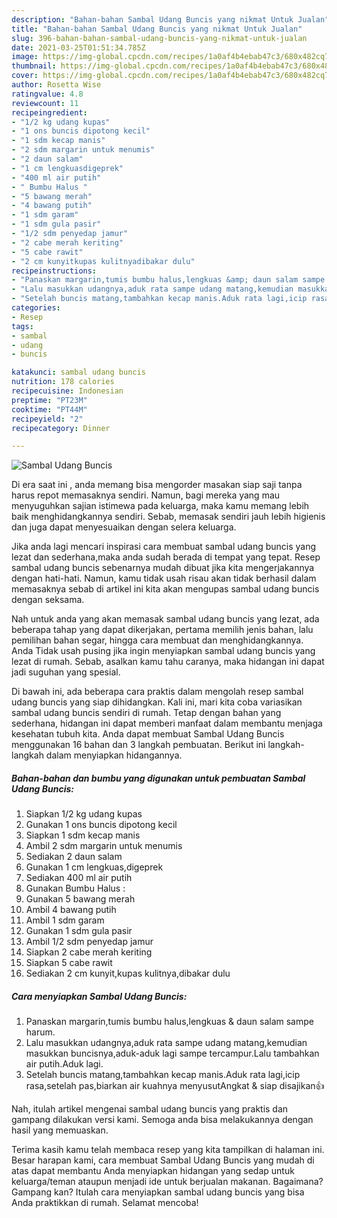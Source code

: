 ```yaml
---
description: "Bahan-bahan Sambal Udang Buncis yang nikmat Untuk Jualan"
title: "Bahan-bahan Sambal Udang Buncis yang nikmat Untuk Jualan"
slug: 396-bahan-bahan-sambal-udang-buncis-yang-nikmat-untuk-jualan
date: 2021-03-25T01:51:34.785Z
image: https://img-global.cpcdn.com/recipes/1a0af4b4ebab47c3/680x482cq70/sambal-udang-buncis-foto-resep-utama.jpg
thumbnail: https://img-global.cpcdn.com/recipes/1a0af4b4ebab47c3/680x482cq70/sambal-udang-buncis-foto-resep-utama.jpg
cover: https://img-global.cpcdn.com/recipes/1a0af4b4ebab47c3/680x482cq70/sambal-udang-buncis-foto-resep-utama.jpg
author: Rosetta Wise
ratingvalue: 4.8
reviewcount: 11
recipeingredient:
- "1/2 kg udang kupas"
- "1 ons buncis dipotong kecil"
- "1 sdm kecap manis"
- "2 sdm margarin untuk menumis"
- "2 daun salam"
- "1 cm lengkuasdigeprek"
- "400 ml air putih"
- " Bumbu Halus "
- "5 bawang merah"
- "4 bawang putih"
- "1 sdm garam"
- "1 sdm gula pasir"
- "1/2 sdm penyedap jamur"
- "2 cabe merah keriting"
- "5 cabe rawit"
- "2 cm kunyitkupas kulitnyadibakar dulu"
recipeinstructions:
- "Panaskan margarin,tumis bumbu halus,lengkuas &amp; daun salam sampe harum."
- "Lalu masukkan udangnya,aduk rata sampe udang matang,kemudian masukkan buncisnya,aduk-aduk lagi sampe tercampur.Lalu tambahkan air putih.Aduk lagi."
- "Setelah buncis matang,tambahkan kecap manis.Aduk rata lagi,icip rasa,setelah pas,biarkan air kuahnya menyusutAngkat &amp; siap disajikan👍"
categories:
- Resep
tags:
- sambal
- udang
- buncis

katakunci: sambal udang buncis 
nutrition: 178 calories
recipecuisine: Indonesian
preptime: "PT23M"
cooktime: "PT44M"
recipeyield: "2"
recipecategory: Dinner

---
```



![Sambal Udang Buncis](https://img-global.cpcdn.com/recipes/1a0af4b4ebab47c3/680x482cq70/sambal-udang-buncis-foto-resep-utama.jpg)

Di era  saat ini , anda memang bisa mengorder masakan siap saji tanpa harus repot memasaknya sendiri. Namun, bagi mereka yang mau menyuguhkan sajian istimewa pada keluarga, maka kamu memang lebih baik menghidangkannya sendiri. Sebab, memasak sendiri jauh lebih higienis dan juga dapat menyesuaikan dengan selera keluarga.

Jika anda lagi mencari inspirasi cara membuat sambal udang buncis yang lezat dan sederhana,maka anda sudah berada di tempat yang tepat. Resep sambal udang buncis  sebenarnya mudah dibuat jika kita mengerjakannya dengan hati-hati. Namun, kamu tidak usah risau akan tidak berhasil dalam memasaknya 
sebab di artikel ini kita akan mengupas sambal udang buncis dengan seksama.  



Nah untuk anda yang akan memasak sambal udang buncis yang lezat, ada beberapa tahap yang dapat dikerjakan, pertama memilih jenis bahan, lalu pemilihan bahan segar, hingga cara membuat dan menghidangkannya. Anda Tidak usah pusing jika ingin menyiapkan sambal udang buncis yang lezat di rumah. Sebab, asalkan kamu  tahu caranya, maka hidangan ini dapat jadi suguhan yang spesial.

Di bawah ini, ada beberapa cara praktis  dalam mengolah resep sambal udang buncis yang siap dihidangkan. Kali ini, mari kita coba variasikan sambal udang buncis sendiri di rumah. Tetap dengan bahan yang sederhana, hidangan ini dapat memberi manfaat dalam membantu menjaga kesehatan tubuh kita. Anda dapat membuat Sambal Udang Buncis menggunakan 16 bahan dan 3 langkah pembuatan. Berikut ini langkah-langkah dalam menyiapkan hidangannya.

<!--inarticleads1-->

##### Bahan-bahan dan bumbu yang digunakan untuk pembuatan Sambal Udang Buncis:

1. Siapkan 1/2 kg udang kupas
1. Gunakan 1 ons buncis dipotong kecil
1. Siapkan 1 sdm kecap manis
1. Ambil 2 sdm margarin untuk menumis
1. Sediakan 2 daun salam
1. Gunakan 1 cm lengkuas,digeprek
1. Sediakan 400 ml air putih
1. Gunakan  Bumbu Halus :
1. Gunakan 5 bawang merah
1. Ambil 4 bawang putih
1. Ambil 1 sdm garam
1. Gunakan 1 sdm gula pasir
1. Ambil 1/2 sdm penyedap jamur
1. Siapkan 2 cabe merah keriting
1. Siapkan 5 cabe rawit
1. Sediakan 2 cm kunyit,kupas kulitnya,dibakar dulu




<!--inarticleads2-->

##### Cara menyiapkan Sambal Udang Buncis:

1. Panaskan margarin,tumis bumbu halus,lengkuas &amp; daun salam sampe harum.
1. Lalu masukkan udangnya,aduk rata sampe udang matang,kemudian masukkan buncisnya,aduk-aduk lagi sampe tercampur.Lalu tambahkan air putih.Aduk lagi.
1. Setelah buncis matang,tambahkan kecap manis.Aduk rata lagi,icip rasa,setelah pas,biarkan air kuahnya menyusutAngkat &amp; siap disajikan👍




Nah, itulah artikel mengenai  sambal udang buncis  yang praktis dan gampang dilakukan versi kami. Semoga anda bisa melakukannya dengan hasil yang memuaskan. 

Terima kasih kamu telah membaca resep yang kita tampilkan di halaman ini. Besar harapan kami, cara membuat  Sambal Udang Buncis yang mudah di atas dapat membantu Anda menyiapkan hidangan yang sedap untuk keluarga/teman ataupun menjadi ide untuk berjualan makanan. Bagaimana? Gampang kan? Itulah cara menyiapkan sambal udang buncis yang bisa Anda praktikkan di rumah. Selamat mencoba!

